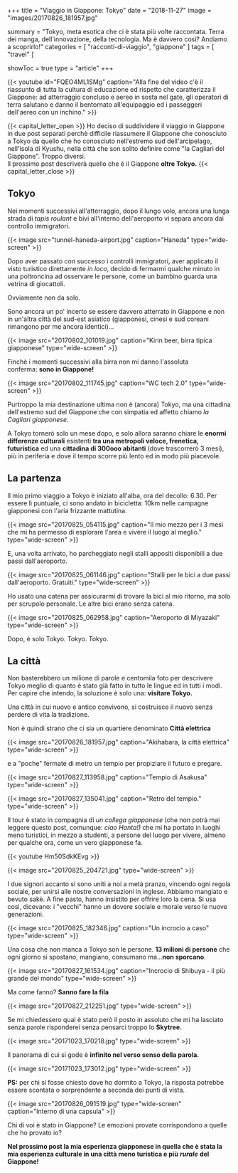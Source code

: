 +++
title = "Viaggio in Giappone: Tokyo"
date = "2018-11-27"
image = "images/20170826_181957.jpg"

summary = "Tokyo, meta esotica che ci è stata più volte raccontata. Terra dei manga, dell'innovazione, della tecnologia. Ma è davvero così? Andiamo a scoprirlo!"
categories = [ "racconti-di-viaggio", "giappone" ]
tags = [ "travel" ]

showToc = true
type = "article"
+++

{{< youtube id="FQEO4ML1SMg" caption="Alla fine del video c'è il riassunto di tutta la cultura di educazione ed rispetto che caratterizza il Giappone: ad atterraggio concluso e aereo in sosta nel gate, gli operatori di terra salutano e danno il bentornato all'equipaggio ed i passeggeri dell'aereo con un inchino." >}}

{{< capital_letter_open >}}
Ho deciso di suddividere il viaggio in Giappone in due post separati perchè difficile riassumere il Giappone che conosciuto a Tokyo da quello che ho conosciuto nell'estremo sud dell'arcipelago, nell'isola di Kyushu, nella città che son solito definire come "la Cagliari del Giappone". Troppo diversi.  
Il prossimo post descriverà quello che è il Giappone **oltre Tokyo.**
{{< capital_letter_close >}}

## Tokyo

Nei momenti successivi all'atterraggio, dopo il lungo volo, ancora una lunga strada di _tapis roulant_ e bivi all'interno dell'aeroporto vi separa ancora dai controllo immigratori.

{{< image src="tunnel-haneda-airport.jpg" caption="Haneda" type="wide-screen" >}}

Dopo aver passato con successo i controlli immigratori, aver applicato il visto turistico direttamente _in loco_, decido di fermarmi qualche minuto in una poltroncina ad osservare le persone, come un bambino guarda una vetrina di giocattoli.

Ovviamente non da solo.

Sono ancora un po' incerto se essere davvero atterrato in Giappone e non in un'altra città del sud-est asiatico (giapponesi, cinesi e sud coreani rimangono per me ancora identici)...

{{< image src="20170802_101019.jpg" caption="Kirin beer, birra tipica giapponese" type="wide-screen" >}}

Finchè i momenti successivi alla birra non mi danno l'assoluta conferma: **sono in Giappone!**

{{< image src="20170802_111745.jpg" caption="WC tech 2.0" type="wide-screen" >}}

Purtroppo la mia destinazione ultima non è (ancora) Tokyo, ma una cittadina dell'estremo sud del Giappone che con simpatia ed affetto chiamo _la Cagliari giapponese._

A Tokyo tornerò solo un mese dopo, e solo allora saranno chiare le **enormi differenze culturali** esistenti **tra una metropoli veloce, frenetica, futuristica** ed una **cittadina di 300ooo abitanti** (dove trascorrerò 3 mesi), più in periferia e dove il tempo scorre più lento ed in modo più piacevole.

## La partenza

Il mio primo viaggio a Tokyo è iniziato all'alba, ora del decollo: 6.30. Per essere lì puntuale, ci sono andato in bicicletta: 10km nelle campagne giapponesi con l'aria frizzante mattutina.

{{< image src="20170825_054115.jpg" caption="Il mio mezzo per i 3 mesi che mi ha permesso di esplorare l'area e vivere il luogo al meglio." type="wide-screen" >}}

E, una volta arrivato, ho parcheggiato negli stalli appositi disponibili a due passi dall'aeroporto.

{{< image src="20170825_061146.jpg" caption="Stalli per le bici a due passi dall'aeroporto. Gratuiti." type="wide-screen" >}}

Ho usato una catena per assicurarmi di trovare la bici al mio ritorno, ma solo per scrupolo personale. Le altre bici erano senza catena.

{{< image src="20170825_062958.jpg" caption="Aeroporto di Miyazaki" type="wide-screen" >}}

Dopo, è solo Tokyo. Tokyo. Tokyo.

## La città

Non basterebbero un milione di parole e centomila foto per descrivere Tokyo meglio di quanto è stato già fatto in tutto le lingue ed in tutti i modi. Per capire che intendo, la soluzione è solo una: **visitare Tokyo.**

Una città in cui nuovo e antico convivono, si costruisce il nuovo senza perdere di vita la tradizione.  
  
Non è quindi strano che ci sia un quartiere denominato **Città elettrica**

{{< image src="20170826_181957.jpg" caption="Akihabara, la città elettrica" type="wide-screen" >}}

e a "poche" fermate di metro un tempio per propiziare il futuro e pregare.

{{< image src="20170827_113958.jpg" caption="Tempio di Asakusa" type="wide-screen" >}}

{{< image src="20170827_135041.jpg" caption="Retro del tempio." type="wide-screen" >}}

Il tour è stato in compagnia di _un collega giapponese_ (che non potrà mai leggere questo post, comunque: _ciao Hanta!)_ che mi ha portato in luoghi meno turistici, in mezzo a studenti, a persone del luogo per vivere, almeno per qualche ora, come un vero giapponese fa.

{{< youtube Hm50SdkKEvg >}}

{{< image src="20170825_204721.jpg" type="wide-screen" >}}

I due signori accanto si sono uniti a noi a metà pranzo, vincendo ogni regola sociale, per unirsi alle nostre conversazioni in inglese. Abbiamo mangiato e bevuto sakè. A fine pasto, hanno insistito per offrire loro la cena. Si usa così, dicevano: i "vecchi" hanno un dovere sociale e morale verso le nuove generazioni.

{{< image src="20170825_182346.jpg" caption="Un incrocio a caso" type="wide-screen" >}}

Una cosa che non manca a Tokyo son le persone. **13 milioni di persone** che ogni giorno si spostano, mangiano, consumano ma...**non sporcano**.

{{< image src="20170827_161534.jpg" caption="Incrocio di Shibuya - il più grande del mondo" type="wide-screen" >}}

Ma come fanno? **Sanno fare la fila**

{{< image src="20170827_212251.jpg" type="wide-screen" >}}

Se mi chiedessero qual è stato però il posto in assoluto che mi ha lasciato senza parole risponderei senza pensarci troppo lo **Skytree.**

{{< image src="20171023_170218.jpg" type="wide-screen" >}}

Il panorama di cui si gode è **infinito nel verso senso della parola.**

{{< image src="20171023_173012.jpg" type="wide-screen" >}}

**PS:** per chi si fosse chiesto dove ho dormito a Tokyo, la risposta potrebbe essere scontata o sorprendente a seconda dei punti di vista.

{{< image src="20170826_091519.jpg" type="wide-screen" caption="Interno di una capsula" >}}

Chi di voi è stato in Giappone? Le emozioni provate corrispondono a quelle che ho provato io?

**Nel prossimo post la mia esperienza giapponese in quella che è stata la mia esperienza culturale in una città meno turistica e più** _**rurale**_ **del Giappone!**
